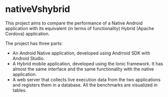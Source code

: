 # nativeVshybrid

This project aims to compare the performance of a Native Android application with its equivalent (in terms of functionality) Hybrid (Apache Cordova) application.

The project has three parts:
 - An Android Native application, developed using Andrroid SDK with Android Studio.
 - A Hybrid mobile application, developed using the Ionic framework. It has almost the same interface and the same functionality with the native application.
 - A web server that collects live execution data from the two applications and registers them in a database. All the benchmarks are visualized in tables.